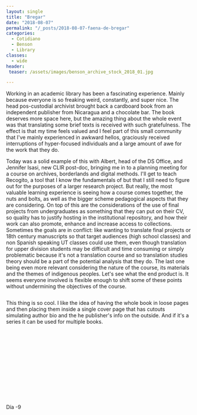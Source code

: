 ```yaml
---
layout: single
title: "Bregar"
date: "2018-08-07"
permalink: "/_posts/2018-08-07-faena-de-bregar"
categories:
  - Cotidiano
  - Benson
  - Library
classes:
  - wide
header:
 teaser: /assets/images/benson_archive_stock_2018_01.jpg

---
```


Working in an academic library has been a fascinating experience. Mainly because everyone is so freaking weird, constantly, and super nice. The head pos-custodial archivist brought back a cardboard book from an independent publisher from Nicaragua and a chocolate bar. The book deserves more space here, but the amazing thing about the whole event was that translating some brief texts is received with such gratefulness. The effect is that my time feels valued and I feel part of this small community that I've mainly experienced in awkward hellos, graciously received interruptions of hyper-focused individuals and a large amount of awe for the work that they do.

Today was a solid example of this with Albert, head of the DS Office, and Jennifer Isasi, new CLIR post-doc, bringing me in to a planning meeting for a course on archives, borderlands and digital methods. I'll get to teach Recogito, a tool that I know the fundamentals of but that I still need to figure out for the purposes of a larger research project. But really, the most valuable learning experience is seeing how a course comes together, the nuts and bolts, as well as the bigger scheme pedagogical aspects that they are considering. On top of this are the considerations of the use of final projects from undergraduates as something that they can put on their CV, so quality has to justify hosting in the institutional repository, and how their work can also promote, enhance and increase access to collections. Sometimes the goals are in conflict: like wanting to translate final projects or 18th century manuscripts so that target audiences (high school classes) and non Spanish speaking UT classes could use them, even though translation for upper division students may be difficult and time consuming or simply problematic because it's not a translation course and so translation studies theory should be a part of the potential analysis that they do. The last one being even more relevant considering the nature of the course, its materials and the themes of indigenous peoples. Let's see what the end product is. It seems everyone involved is flexible enough to shift some of these points without undermining the objectives of the course.

<figure style="width: 150px" class="align-left">
  <img src="{{ site.url }}{{ site.baseurl }}/assets/images/libro_cartón_guatemala_1.jpg" alt="">
</figure>

This thing is so cool. I like the idea of having the whole book in loose pages and then placing them inside a single cover page that has cutouts simulating author bio and the he publisher's info on the outside. And if it's a series it can be used for multiple books.

<figure style="width: 150px" class="align-left">
  <img src="{{ site.url }}{{ site.baseurl }}/assets/images/libro_cartón_guatemala.jpg" alt="">
</figure><br />
<br />
<br />
<br />
<br />
<br />
<br />
<br />
<br />
<br />
<br />
Día -9
